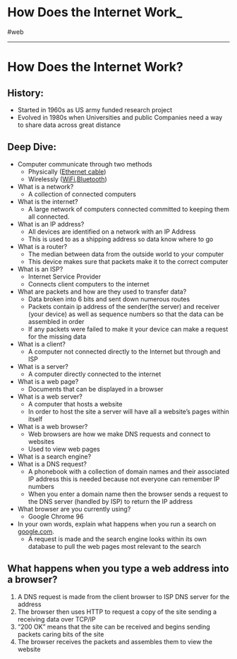 # How Does the Internet Work_
#web
- - - -
# How Does the Internet Work?

## History:
* Started in 1960s as US army funded research project
* Evolved in 1980s when Universities and public Companies need a way to share data across great distance

## **Deep Dive:**

* Computer communicate through two methods
	* Physically ([Ethernet cable](https://en.wikipedia.org/wiki/Ethernet_crossover_cable))
	* Wirelessly ([WiFi](https://en.wikipedia.org/wiki/Wi-Fi),[Bluetooth](https://en.wikipedia.org/wiki/Bluetooth))
* What is a network?
	* A collection of connected computers
* What is the internet?
	* A large network of computers connected committed to keeping them all connected.
* What is an IP address?
	* All devices are identified on a network with an IP Address
	* This is used to as a shipping address so data know where to go
* What is a router?
	* The median between data from the outside world to your computer
	* This device makes sure that packets make it to the correct computer
* What is an ISP?
	* Internet Service Provider
	* Connects client computers to the internet
* What are packets and how are they used to transfer data?
	* Data broken into 6 bits and sent down numerous routes
	* Packets contain ip address of the sender(the server) and receiver (your device) as well as sequence numbers so that the data can be assembled in order
	* If any packets were failed to make it your device can make a request for the missing data
* What is a client?
	* A computer not connected directly to the Internet but through and ISP
* What is a server?
	* A computer directly connected to the internet
* What is a web page?
	* Documents that can be displayed in a browser
* What is a web server?
	* A computer that hosts a website
	* In order to host the site a server will have all a website’s pages within itself
* What is a web browser?
	* Web browsers are how we make DNS requests and connect to websites
	* Used to view web pages
* What is a search engine?
* What is a DNS request?
	* A phonebook with a collection of domain names and their associated IP address this is needed because not everyone can remember IP numbers
	* When you enter a domain name then the browser sends a request to the DNS server (handled by ISP) to return the IP address
* What browser are you currently using?
	* Google Chrome 96
* In your own words, explain what happens when you run a search on [google.com](http://google.com).
	* A request is made and the search engine looks within its own database to pull the web pages most relevant to the search

## **What happens when you type a web address into a browser?**

1. A DNS request is made from the client browser to ISP DNS server for the address
2. The browser then uses HTTP to request a copy of the site sending a receiving data over TCP/IP
3. “200 OK” means that the site can be received and begins sending packets caring bits of the site
4. The browser receives the packets and assembles them to view the website
